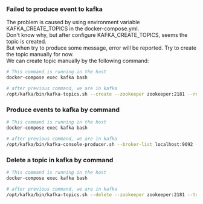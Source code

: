 ### Failed to produce event to kafka
The problem is caused by using environment variable KAFKA_CREATE_TOPICS in the docker-compose.yml.  
Don't know why, but after configure KAFKA_CREATE_TOPICS, seems the topic is created.  
But when try to produce some message, error will be reported. Try to create the topic manually for now.  
We can create topic manually by the following command:
```bash
# This command is running in the host
docker-compose exec kafka bash

# after previous command, we are in kafka
/opt/kafka/bin/kafka-topics.sh --create --zookeeper zookeeper:2181 --replication-factor 1 --partitions 1 --topic mytopic  

```

### Produce events to kafka by command

```bash
# This command is running in the host
docker-compose exec kafka bash

# after previous command, we are in kafka
/opt/kafka/bin/kafka-console-producer.sh --broker-list localhost:9092 --topic mytopic  
```

### Delete a topic in kafka by command
```bash
# This command is running in the host
docker-compose exec kafka bash

# after previous command, we are in kafka
/opt/kafka/bin/kafka-topics.sh --delete --zookeeper zookeeper:2181 --topic mytopic
```
